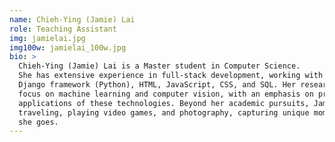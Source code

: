 ```yaml
---
name: Chieh-Ying (Jamie) Lai
role: Teaching Assistant
img: jamielai.jpg
img100w: jamielai_100w.jpg
bio: >
  Chieh-Ying (Jamie) Lai is a Master student in Computer Science.
  She has extensive experience in full-stack development, working with React, the
  Django framework (Python), HTML, JavaScript, CSS, and SQL. Her research interests
  focus on machine learning and computer vision, with an emphasis on practical 
  applications of these technologies. Beyond her academic pursuits, Jamie enjoys 
  traveling, playing video games, and photography, capturing unique moments wherever 
  she goes.
---
```

